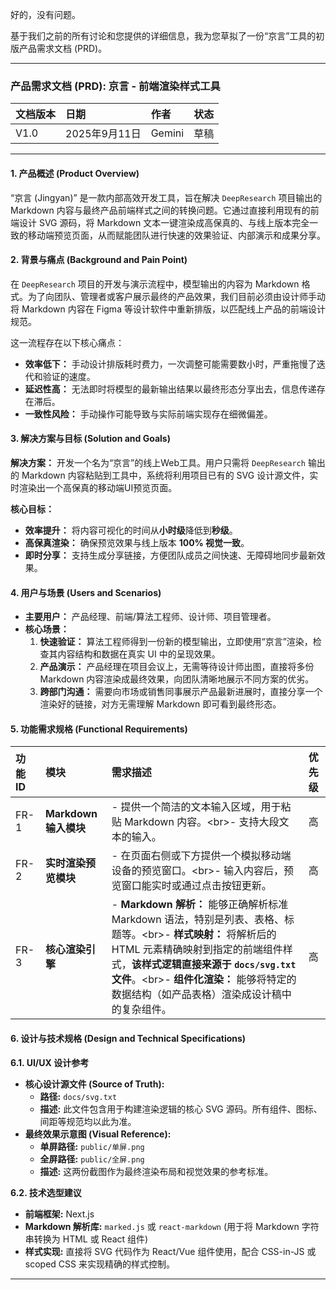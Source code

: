 好的，没有问题。

基于我们之前的所有讨论和您提供的详细信息，我为您草拟了一份“京言”工具的初版产品需求文档 (PRD)。

-----

### **产品需求文档 (PRD): 京言 - 前端渲染样式工具**

| 文档版本 | 日期 | 作者 | 状态 |
| :--- | :--- | :--- | :--- |
| V1.0 | 2025年9月11日 | Gemini | 草稿 |

-----

#### **1. 产品概述 (Product Overview)**

“京言 (Jingyan)” 是一款内部高效开发工具，旨在解决 `DeepResearch` 项目输出的 Markdown 内容与最终产品前端样式之间的转换问题。它通过直接利用现有的前端设计 SVG 源码，将 Markdown 文本一键渲染成高保真的、与线上版本完全一致的移动端预览页面，从而赋能团队进行快速的效果验证、内部演示和成果分享。

#### **2. 背景与痛点 (Background and Pain Point)**

在 `DeepResearch` 项目的开发与演示流程中，模型输出的内容为 Markdown 格式。为了向团队、管理者或客户展示最终的产品效果，我们目前必须由设计师手动将 Markdown 内容在 Figma 等设计软件中重新排版，以匹配线上产品的前端设计规范。

这一流程存在以下核心痛点：

  * **效率低下：** 手动设计排版耗时费力，一次调整可能需要数小时，严重拖慢了迭代和验证的速度。
  * **延迟性高：** 无法即时将模型的最新输出结果以最终形态分享出去，信息传递存在滞后。
  * **一致性风险：** 手动操作可能导致与实际前端实现存在细微偏差。

#### **3. 解决方案与目标 (Solution and Goals)**

**解决方案：**
开发一个名为“京言”的线上Web工具。用户只需将 `DeepResearch` 输出的 Markdown 内容粘贴到工具中，系统将利用项目已有的 SVG 设计源文件，实时渲染出一个高保真的移动端UI预览页面。

**核心目标：**

  * **效率提升：** 将内容可视化的时间从**小时级**降低到**秒级**。
  * **高保真渲染：** 确保预览效果与线上版本 **100% 视觉一致**。
  * **即时分享：** 支持生成分享链接，方便团队成员之间快速、无障碍地同步最新效果。

#### **4. 用户与场景 (Users and Scenarios)**

  * **主要用户：** 产品经理、前端/算法工程师、设计师、项目管理者。
  * **核心场景：**
    1.  **快速验证：** 算法工程师得到一份新的模型输出，立即使用“京言”渲染，检查其内容结构和数据在真实 UI 中的呈现效果。
    2.  **产品演示：** 产品经理在项目会议上，无需等待设计师出图，直接将多份 Markdown 内容渲染成最终效果，向团队清晰地展示不同方案的优劣。
    3.  **跨部门沟通：** 需要向市场或销售同事展示产品最新进展时，直接分享一个渲染好的链接，对方无需理解 Markdown 即可看到最终形态。

#### **5. 功能需求规格 (Functional Requirements)**

| 功能ID | 模块 | 需求描述 | 优先级 |
| :--- | :--- | :--- | :--- |
| FR-1 | **Markdown 输入模块** | - 提供一个简洁的文本输入区域，用于粘贴 Markdown 内容。\<br\>- 支持大段文本的输入。 | 高 |
| FR-2 | **实时渲染预览模块** | - 在页面右侧或下方提供一个模拟移动端设备的预览窗口。\<br\>- 输入内容后，预览窗口能实时或通过点击按钮更新。 | 高 |
| FR-3 | **核心渲染引擎** | - **Markdown 解析：** 能够正确解析标准 Markdown 语法，特别是列表、表格、标题等。\<br\>- **样式映射：** 将解析后的 HTML 元素精确映射到指定的前端组件样式，**该样式逻辑直接来源于 `docs/svg.txt` 文件**。\<br\>- **组件化渲染：** 能够将特定的数据结构（如产品表格）渲染成设计稿中的复杂组件。 | 高 |

#### **6. 设计与技术规格 (Design and Technical Specifications)**

**6.1. UI/UX 设计参考**

  * **核心设计源文件 (Source of Truth):**
      * **路径:** `docs/svg.txt`
      * **描述:** 此文件包含用于构建渲染逻辑的核心 SVG 源码。所有组件、图标、间距等规范均以此为准。
  * **最终效果示意图 (Visual Reference):**
      * **单屏路径:** `public/单屏.png`
      * **全屏路径:** `public/全屏.png`
      * **描述:** 这两份截图作为最终渲染布局和视觉效果的参考标准。

**6.2. 技术选型建议**

  * **前端框架:** Next.js
  * **Markdown 解析库:** `marked.js` 或 `react-markdown` (用于将 Markdown 字符串转换为 HTML 或 React 组件)
  * **样式实现:** 直接将 SVG 代码作为 React/Vue 组件使用，配合 CSS-in-JS 或 scoped CSS 来实现精确的样式控制。


-----

